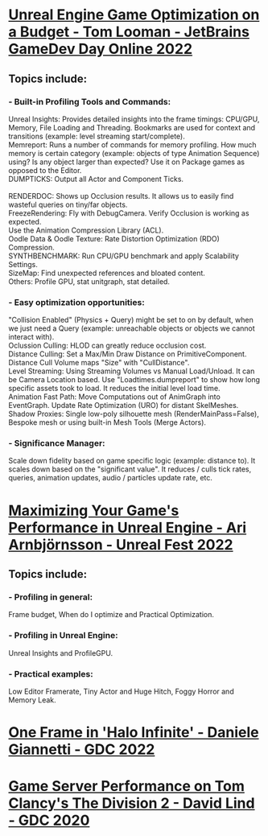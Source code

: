 # [Unreal Engine Game Optimization on a Budget - Tom Looman - JetBrains GameDev Day Online 2022](https://www.youtube.com/watch?v=G51QWcitCII&list=LL6MKUgGZ9Q8c2Ff7GnoRoqA)
## Topics include: 
### - Built-in Profiling Tools and Commands:
Unreal Insights: Provides detailed insights into the frame timings: CPU/GPU, Memory, File Loading and Threading. Bookmarks are used for context and transitions (example: level streaming start/complete). <br>
Memreport: Runs a number of commands for memory profiling. How much memory is certain category (example: objects of type Animation Sequence) using? Is any object larger than expected? Use it on Package games as opposed to the Editor. <br>
DUMPTICKS: Output all Actor and Component Ticks. <br><br>
RENDERDOC: Shows up Occlusion results. It allows us to easily find wasteful queries on tiny/far objects. <br>
FreezeRendering: Fly with DebugCamera. Verify Occlusion is working as expected. <br>
Use the Animation Compression Library (ACL). <br>
Oodle Data & Oodle Texture: Rate Distortion Optimization (RDO) Compression. <br>
SYNTHBENCHMARK: Run CPU/GPU benchmark and apply Scalability Settings. <br>
SizeMap: Find unexpected references and bloated content. <br>
Others: Profile GPU, stat unitgraph, stat detailed. <br>
### - Easy optimization opportunities:
"Collision Enabled" (Physics + Query) might be set to on by default, when we just need a Query (example: unreachable objects or objects we cannot interact with). <br>
Oclussion Culling: HLOD can greatly reduce occlusion cost. <br>
Distance Culling: Set a Max/Min Draw Distance on PrimitiveComponent. Distance Cull Volume maps "Size" with "CullDistance". <br>
Level Streaming: Using Streaming Volumes vs Manual Load/Unload. It can be Camera Location based. Use "Loadtimes.dumpreport" to show how long specific assets took to load. It reduces the initial level load time. <br>
Animation Fast Path: Move Computations out of AnimGraph into EventGraph. Update Rate Optimization (URO) for distant SkelMeshes. <br> 
Shadow Proxies: Single low-poly silhouette mesh (RenderMainPass=False), Bespoke mesh or using built-in Mesh Tools (Merge Actors). <br> 
### - Significance Manager:
Scale down fidelity based on game specific logic (example: distance to). It scales down based on the "significant value". It reduces / culls tick rates, queries, animation updates, audio / particles update rate, etc. <br>

# [Maximizing Your Game's Performance in Unreal Engine - Ari Arnbjörnsson - Unreal Fest 2022](https://www.youtube.com/watch?v=GuIav71867E&list=LL6MKUgGZ9Q8c2Ff7GnoRoqA)
## Topics include: 
### - Profiling in general:
Frame budget, When do I optimize and Practical Optimization.
### - Profiling in Unreal Engine:
Unreal Insights and ProfileGPU.
### - Practical examples:
Low Editor Framerate, Tiny Actor and Huge Hitch, Foggy Horror and Memory Leak.

# [One Frame in 'Halo Infinite' - Daniele Giannetti - GDC 2022](https://www.youtube.com/watch?v=IUiNUky-ibM&list=LL6MKUgGZ9Q8c2Ff7GnoRoqA)

# [Game Server Performance on Tom Clancy's The Division 2 - David Lind - GDC 2020](https://www.youtube.com/watch?v=bcXxyKqgV0c&list=LL6MKUgGZ9Q8c2Ff7GnoRoqA)

